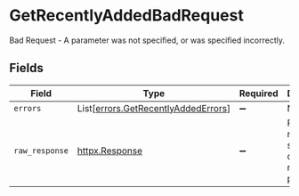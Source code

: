 # GetRecentlyAddedBadRequest

Bad Request - A parameter was not specified, or was specified incorrectly.


## Fields

| Field                                                                                | Type                                                                                 | Required                                                                             | Description                                                                          |
| ------------------------------------------------------------------------------------ | ------------------------------------------------------------------------------------ | ------------------------------------------------------------------------------------ | ------------------------------------------------------------------------------------ |
| `errors`                                                                             | List[[errors.GetRecentlyAddedErrors](../../models/errors/getrecentlyaddederrors.md)] | :heavy_minus_sign:                                                                   | N/A                                                                                  |
| `raw_response`                                                                       | [httpx.Response](https://www.python-httpx.org/api/#response)                         | :heavy_minus_sign:                                                                   | Raw HTTP response; suitable for custom response parsing                              |